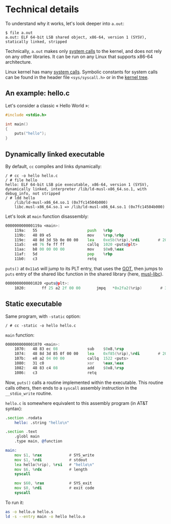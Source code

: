 # Technical details

To understand why it works, let's look deeper into `a.out`:

```
$ file a.out
a.out: ELF 64-bit LSB shared object, x86-64, version 1 (SYSV), statically linked, stripped
```
Technically, `a.out` makes only [system calls](https://en.wikipedia.org/wiki/System_call) to the kernel, and does not rely on any other libraries.
It can be run on any Linux that supports x86-64 architecture.

Linux kernel has many [system calls](https://filippo.io/linux-syscall-table/). Symbolic constants for system calls can be found in the header file `<sys/syscall.h>` or in the [kernel tree](https://github.com/torvalds/linux/blob/master/arch/x86/entry/syscalls/syscall_64.tbl).

## An example: hello.c

Let's consider a classic « Hello World »:
```c
#include <stdio.h>

int main()
{
	puts("hello");
}
```

## Dynamically linked executable

By default, `cc` compiles and links dynamically:
```
/ # cc -o hello hello.c
/ # file hello
hello: ELF 64-bit LSB pie executable, x86-64, version 1 (SYSV), dynamically linked, interpreter /lib/ld-musl-x86_64.so.1, with debug_info, not stripped
/ # ldd hello
	/lib/ld-musl-x86_64.so.1 (0x7fc14504b000)
	libc.musl-x86_64.so.1 => /lib/ld-musl-x86_64.so.1 (0x7fc14504b000)
```

Let's look at `main` function disassembly:

```asm
000000000000119a <main>:
    119a:	55                   	push   %rbp
    119b:	48 89 e5             	mov    %rsp,%rbp
    119e:	48 8d 3d 5b 0e 00 00 	lea    0xe5b(%rip),%rdi        # 2000 <_fini+0xe2d>
    11a5:	e8 76 fe ff ff       	callq  1020 <puts@plt>
    11aa:	b8 00 00 00 00       	mov    $0x0,%eax
    11af:	5d                   	pop    %rbp
    11b0:	c3                   	retq
```

`puts()` at `0x11a5` will jump to its PLT entry, that uses the [GOT](https://en.wikipedia.org/wiki/Global_Offset_Table), then jumps to `puts` entry of the shared libc function in the shared library (here, [musl-libc](https://www.musl-libc.org)).

```asm
0000000000001020 <puts@plt>:
    1020:       ff 25 a2 2f 00 00       jmpq   *0x2fa2(%rip)        # 3fc8 <puts>
```

## Static executable

Same program, with `-static` option:
```
/ # cc -static -o hello hello.c
```

`main` function:
```asm
0000000000001070 <main>:
    1070:	48 83 ec 08          	sub    $0x8,%rsp
    1074:	48 8d 3d 85 0f 00 00 	lea    0xf85(%rip),%rdi        # 2000 <_fini+0x13e>
    107b:	e8 a2 04 00 00       	callq  1522 <puts>
    1080:	31 c0                	xor    %eax,%eax
    1082:	48 83 c4 08          	add    $0x8,%rsp
    1086:	c3                   	retq
```

Now, `puts()` calls a routine implemented within the executable. This routine calls others, then ends to a `syscall` assembly instruction in the `__stdio_write` routine.

`hello.c` is somewhere equivalent to this assembly program (in AT&T syntax):

```asm
.section .rodata
    hello: .string "hello\n"

.section .text
    .globl main
    .type main, @function

main:
    mov $1, %rax            # SYS_write
    mov $1, %rdi            # stdout
    lea hello(%rip), %rsi   # "hello\n"
    mov $6, %rdx            # length
    syscall

    mov $60, %rax           # SYS_exit
    mov $0, %rdi            # exit code
    syscall
```

To run it:
```bash
as -o hello.o hello.s
ld -s --entry main -o hello hello.o
```
